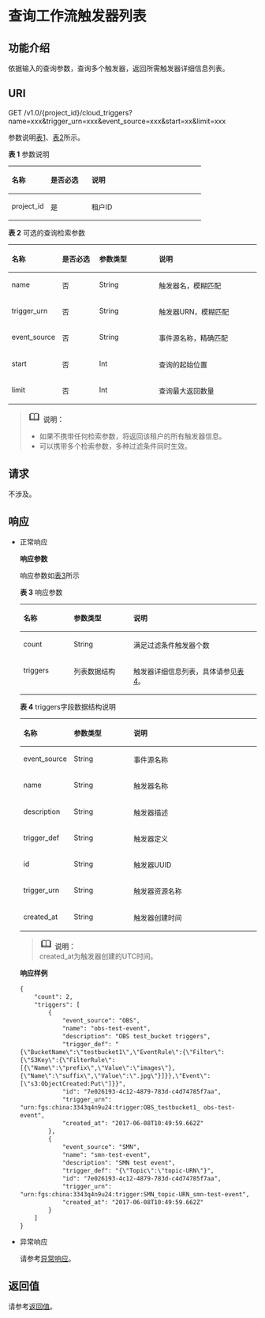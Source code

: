 # 查询工作流触发器列表<a name="functiongraph_06_0530"></a>

## 功能介绍<a name="section46641368"></a>

依据输入的查询参数，查询多个触发器，返回所需触发器详细信息列表。

## URI<a name="section17119133"></a>

GET /v1.0/\{project\_id\}/cloud\_triggers?name=xxx&trigger\_urn=xxx&event\_source=xxx&start=xx&limit=xxx

参数说明[表1](#table12986626)、[表2](#table7965739)所示。  

**表 1**  参数说明

<a name="table12986626"></a>
<table><thead align="left"><tr id="row15825564"><th class="cellrowborder" valign="top" width="20.200000000000003%" id="mcps1.2.4.1.1"><p id="p6802342"><a name="p6802342"></a><a name="p6802342"></a>名称</p>
</th>
<th class="cellrowborder" valign="top" width="21.21%" id="mcps1.2.4.1.2"><p id="p14118857"><a name="p14118857"></a><a name="p14118857"></a>是否必选</p>
</th>
<th class="cellrowborder" valign="top" width="58.589999999999996%" id="mcps1.2.4.1.3"><p id="p2776748"><a name="p2776748"></a><a name="p2776748"></a>说明</p>
</th>
</tr>
</thead>
<tbody><tr id="row23590007"><td class="cellrowborder" valign="top" width="20.200000000000003%" headers="mcps1.2.4.1.1 "><p id="p31742419"><a name="p31742419"></a><a name="p31742419"></a>project_id</p>
</td>
<td class="cellrowborder" valign="top" width="21.21%" headers="mcps1.2.4.1.2 "><p id="p20999143"><a name="p20999143"></a><a name="p20999143"></a>是</p>
</td>
<td class="cellrowborder" valign="top" width="58.589999999999996%" headers="mcps1.2.4.1.3 "><p id="p23209052"><a name="p23209052"></a><a name="p23209052"></a>租户ID</p>
</td>
</tr>
</tbody>
</table>

**表 2**  可选的查询检索参数

<a name="table7965739"></a>
<table><thead align="left"><tr id="row35822404"><th class="cellrowborder" valign="top" width="18.36816318368163%" id="mcps1.2.5.1.1"><p id="p15933636"><a name="p15933636"></a><a name="p15933636"></a>名称</p>
</th>
<th class="cellrowborder" valign="top" width="15.308469153084694%" id="mcps1.2.5.1.2"><p id="p15556157"><a name="p15556157"></a><a name="p15556157"></a>是否必选</p>
</th>
<th class="cellrowborder" valign="top" width="24.48755124487551%" id="mcps1.2.5.1.3"><p id="p52089174"><a name="p52089174"></a><a name="p52089174"></a>参数类型</p>
</th>
<th class="cellrowborder" valign="top" width="41.835816418358164%" id="mcps1.2.5.1.4"><p id="p58473527"><a name="p58473527"></a><a name="p58473527"></a>说明</p>
</th>
</tr>
</thead>
<tbody><tr id="row38735241"><td class="cellrowborder" valign="top" width="18.36816318368163%" headers="mcps1.2.5.1.1 "><p id="p50546803"><a name="p50546803"></a><a name="p50546803"></a>name</p>
</td>
<td class="cellrowborder" valign="top" width="15.308469153084694%" headers="mcps1.2.5.1.2 "><p id="p650398"><a name="p650398"></a><a name="p650398"></a>否</p>
</td>
<td class="cellrowborder" valign="top" width="24.48755124487551%" headers="mcps1.2.5.1.3 "><p id="p52682290"><a name="p52682290"></a><a name="p52682290"></a>String</p>
</td>
<td class="cellrowborder" valign="top" width="41.835816418358164%" headers="mcps1.2.5.1.4 "><p id="p39407061"><a name="p39407061"></a><a name="p39407061"></a>触发器名，模糊匹配</p>
</td>
</tr>
<tr id="row19119237"><td class="cellrowborder" valign="top" width="18.36816318368163%" headers="mcps1.2.5.1.1 "><p id="p5154373"><a name="p5154373"></a><a name="p5154373"></a>trigger_urn</p>
</td>
<td class="cellrowborder" valign="top" width="15.308469153084694%" headers="mcps1.2.5.1.2 "><p id="p14851049"><a name="p14851049"></a><a name="p14851049"></a>否</p>
</td>
<td class="cellrowborder" valign="top" width="24.48755124487551%" headers="mcps1.2.5.1.3 "><p id="p62084314"><a name="p62084314"></a><a name="p62084314"></a>String</p>
</td>
<td class="cellrowborder" valign="top" width="41.835816418358164%" headers="mcps1.2.5.1.4 "><p id="p62773503"><a name="p62773503"></a><a name="p62773503"></a>触发器URN，模糊匹配</p>
</td>
</tr>
<tr id="row28090616"><td class="cellrowborder" valign="top" width="18.36816318368163%" headers="mcps1.2.5.1.1 "><p id="p60747463"><a name="p60747463"></a><a name="p60747463"></a>event_source</p>
</td>
<td class="cellrowborder" valign="top" width="15.308469153084694%" headers="mcps1.2.5.1.2 "><p id="p21597503"><a name="p21597503"></a><a name="p21597503"></a>否</p>
</td>
<td class="cellrowborder" valign="top" width="24.48755124487551%" headers="mcps1.2.5.1.3 "><p id="p4567303"><a name="p4567303"></a><a name="p4567303"></a>String</p>
</td>
<td class="cellrowborder" valign="top" width="41.835816418358164%" headers="mcps1.2.5.1.4 "><p id="p34407239"><a name="p34407239"></a><a name="p34407239"></a>事件源名称，精确匹配</p>
</td>
</tr>
<tr id="row41229700"><td class="cellrowborder" valign="top" width="18.36816318368163%" headers="mcps1.2.5.1.1 "><p id="p51271404"><a name="p51271404"></a><a name="p51271404"></a>start</p>
</td>
<td class="cellrowborder" valign="top" width="15.308469153084694%" headers="mcps1.2.5.1.2 "><p id="p59343073"><a name="p59343073"></a><a name="p59343073"></a>否</p>
</td>
<td class="cellrowborder" valign="top" width="24.48755124487551%" headers="mcps1.2.5.1.3 "><p id="p42059594"><a name="p42059594"></a><a name="p42059594"></a>Int</p>
</td>
<td class="cellrowborder" valign="top" width="41.835816418358164%" headers="mcps1.2.5.1.4 "><p id="p51383952"><a name="p51383952"></a><a name="p51383952"></a>查询的起始位置</p>
</td>
</tr>
<tr id="row59802385"><td class="cellrowborder" valign="top" width="18.36816318368163%" headers="mcps1.2.5.1.1 "><p id="p12154988"><a name="p12154988"></a><a name="p12154988"></a>limit</p>
</td>
<td class="cellrowborder" valign="top" width="15.308469153084694%" headers="mcps1.2.5.1.2 "><p id="p45029976"><a name="p45029976"></a><a name="p45029976"></a>否</p>
</td>
<td class="cellrowborder" valign="top" width="24.48755124487551%" headers="mcps1.2.5.1.3 "><p id="p23549436"><a name="p23549436"></a><a name="p23549436"></a>Int</p>
</td>
<td class="cellrowborder" valign="top" width="41.835816418358164%" headers="mcps1.2.5.1.4 "><p id="p28456193"><a name="p28456193"></a><a name="p28456193"></a>查询最大返回数量</p>
</td>
</tr>
</tbody>
</table>

>![](public_sys-resources/icon-note.gif) **说明：**   
>-   如果不携带任何检索参数，将返回该租户的所有触发器信息。  
>-   可以携带多个检索参数，多种过滤条件同时生效。  

## 请求<a name="section19854472"></a>

不涉及。

## 响应<a name="section44472522"></a>

-   正常响应

    **响应参数**

    响应参数如[表3](#table269391516512)所示  

    **表 3**  响应参数

    <a name="table269391516512"></a>
    <table><thead align="left"><tr id="row069318158514"><th class="cellrowborder" valign="top" width="21.21%" id="mcps1.2.4.1.1"><p id="p369381512514"><a name="p369381512514"></a><a name="p369381512514"></a>名称</p>
    </th>
    <th class="cellrowborder" valign="top" width="25.25%" id="mcps1.2.4.1.2"><p id="p2069371514512"><a name="p2069371514512"></a><a name="p2069371514512"></a>参数类型</p>
    </th>
    <th class="cellrowborder" valign="top" width="53.54%" id="mcps1.2.4.1.3"><p id="p2693415125119"><a name="p2693415125119"></a><a name="p2693415125119"></a>说明</p>
    </th>
    </tr>
    </thead>
    <tbody><tr id="row17693915125120"><td class="cellrowborder" valign="top" width="21.21%" headers="mcps1.2.4.1.1 "><p id="p1769321518518"><a name="p1769321518518"></a><a name="p1769321518518"></a>count</p>
    </td>
    <td class="cellrowborder" valign="top" width="25.25%" headers="mcps1.2.4.1.2 "><p id="p1369341513515"><a name="p1369341513515"></a><a name="p1369341513515"></a>String</p>
    </td>
    <td class="cellrowborder" valign="top" width="53.54%" headers="mcps1.2.4.1.3 "><p id="p11693161511511"><a name="p11693161511511"></a><a name="p11693161511511"></a>满足过滤条件触发器个数</p>
    </td>
    </tr>
    <tr id="row20693161545117"><td class="cellrowborder" valign="top" width="21.21%" headers="mcps1.2.4.1.1 "><p id="p169319158519"><a name="p169319158519"></a><a name="p169319158519"></a>triggers</p>
    </td>
    <td class="cellrowborder" valign="top" width="25.25%" headers="mcps1.2.4.1.2 "><p id="p10693141516517"><a name="p10693141516517"></a><a name="p10693141516517"></a>列表数据结构</p>
    </td>
    <td class="cellrowborder" valign="top" width="53.54%" headers="mcps1.2.4.1.3 "><p id="p13693615155119"><a name="p13693615155119"></a><a name="p13693615155119"></a>触发器详细信息列表，具体请参见<a href="#functiongraph_06_0530__table62442668">表4</a>。</p>
    </td>
    </tr>
    </tbody>
    </table>

    **表 4**  triggers字段数据结构说明

    <a name="table62442668"></a>
    <table><thead align="left"><tr id="row66457308"><th class="cellrowborder" valign="top" width="21.21%" id="mcps1.2.4.1.1"><p id="p14332877"><a name="p14332877"></a><a name="p14332877"></a>名称</p>
    </th>
    <th class="cellrowborder" valign="top" width="25.25%" id="mcps1.2.4.1.2"><p id="p20112390"><a name="p20112390"></a><a name="p20112390"></a>参数类型</p>
    </th>
    <th class="cellrowborder" valign="top" width="53.54%" id="mcps1.2.4.1.3"><p id="p18490928"><a name="p18490928"></a><a name="p18490928"></a>说明</p>
    </th>
    </tr>
    </thead>
    <tbody><tr id="row21370227"><td class="cellrowborder" valign="top" width="21.21%" headers="mcps1.2.4.1.1 "><p id="p53266806"><a name="p53266806"></a><a name="p53266806"></a>event_source</p>
    </td>
    <td class="cellrowborder" valign="top" width="25.25%" headers="mcps1.2.4.1.2 "><p id="p19644001"><a name="p19644001"></a><a name="p19644001"></a>String</p>
    </td>
    <td class="cellrowborder" valign="top" width="53.54%" headers="mcps1.2.4.1.3 "><p id="p47660253"><a name="p47660253"></a><a name="p47660253"></a>事件源名称</p>
    </td>
    </tr>
    <tr id="row26289097"><td class="cellrowborder" valign="top" width="21.21%" headers="mcps1.2.4.1.1 "><p id="p49042080"><a name="p49042080"></a><a name="p49042080"></a>name</p>
    </td>
    <td class="cellrowborder" valign="top" width="25.25%" headers="mcps1.2.4.1.2 "><p id="p12985564"><a name="p12985564"></a><a name="p12985564"></a>String</p>
    </td>
    <td class="cellrowborder" valign="top" width="53.54%" headers="mcps1.2.4.1.3 "><p id="p45197797"><a name="p45197797"></a><a name="p45197797"></a>触发器名称</p>
    </td>
    </tr>
    <tr id="row4126994"><td class="cellrowborder" valign="top" width="21.21%" headers="mcps1.2.4.1.1 "><p id="p65851064"><a name="p65851064"></a><a name="p65851064"></a>description</p>
    </td>
    <td class="cellrowborder" valign="top" width="25.25%" headers="mcps1.2.4.1.2 "><p id="p32335967"><a name="p32335967"></a><a name="p32335967"></a>String</p>
    </td>
    <td class="cellrowborder" valign="top" width="53.54%" headers="mcps1.2.4.1.3 "><p id="p1967662"><a name="p1967662"></a><a name="p1967662"></a>触发器描述</p>
    </td>
    </tr>
    <tr id="row17708965"><td class="cellrowborder" valign="top" width="21.21%" headers="mcps1.2.4.1.1 "><p id="p25140036"><a name="p25140036"></a><a name="p25140036"></a>trigger_def</p>
    </td>
    <td class="cellrowborder" valign="top" width="25.25%" headers="mcps1.2.4.1.2 "><p id="p23077024"><a name="p23077024"></a><a name="p23077024"></a>String</p>
    </td>
    <td class="cellrowborder" valign="top" width="53.54%" headers="mcps1.2.4.1.3 "><p id="p57299616"><a name="p57299616"></a><a name="p57299616"></a>触发器定义</p>
    </td>
    </tr>
    <tr id="row45934497"><td class="cellrowborder" valign="top" width="21.21%" headers="mcps1.2.4.1.1 "><p id="p29706771"><a name="p29706771"></a><a name="p29706771"></a>id</p>
    </td>
    <td class="cellrowborder" valign="top" width="25.25%" headers="mcps1.2.4.1.2 "><p id="p57438237"><a name="p57438237"></a><a name="p57438237"></a>String</p>
    </td>
    <td class="cellrowborder" valign="top" width="53.54%" headers="mcps1.2.4.1.3 "><p id="p21985640"><a name="p21985640"></a><a name="p21985640"></a>触发器UUID</p>
    </td>
    </tr>
    <tr id="row63653037"><td class="cellrowborder" valign="top" width="21.21%" headers="mcps1.2.4.1.1 "><p id="p55622396"><a name="p55622396"></a><a name="p55622396"></a>trigger_urn</p>
    </td>
    <td class="cellrowborder" valign="top" width="25.25%" headers="mcps1.2.4.1.2 "><p id="p9120223"><a name="p9120223"></a><a name="p9120223"></a>String</p>
    </td>
    <td class="cellrowborder" valign="top" width="53.54%" headers="mcps1.2.4.1.3 "><p id="p540607"><a name="p540607"></a><a name="p540607"></a>触发器资源名称</p>
    </td>
    </tr>
    <tr id="row4865465"><td class="cellrowborder" valign="top" width="21.21%" headers="mcps1.2.4.1.1 "><p id="p58558366"><a name="p58558366"></a><a name="p58558366"></a>created_at</p>
    </td>
    <td class="cellrowborder" valign="top" width="25.25%" headers="mcps1.2.4.1.2 "><p id="p45607220"><a name="p45607220"></a><a name="p45607220"></a>String</p>
    </td>
    <td class="cellrowborder" valign="top" width="53.54%" headers="mcps1.2.4.1.3 "><p id="p3197346"><a name="p3197346"></a><a name="p3197346"></a>触发器创建时间</p>
    </td>
    </tr>
    </tbody>
    </table>

    >![](public_sys-resources/icon-note.gif) **说明：**   
    >created\_at为触发器创建的UTC时间。  

    **响应样例**

    ```
    {
        "count": 2,
        "triggers": [
            {
                "event_source": "OBS",
                "name": "obs-test-event",
                "description": "OBS test_bucket triggers",
                "trigger_def": "{\"BucketName\":\"testbucket1\",\"EventRule\":{\"Filter\":{\"S3Key\":{\"FilterRule\":[{\"Name\":\"prefix\",\"Value\":\"images\"},{\"Name\":\"suffix\",\"Value\":\".jpg\"}]}},\"Event\":[\"s3:ObjectCreated:Put\"]}}",
                "id": "7e026193-4c12-4879-783d-c4d74785f7aa",
                "trigger_urn": "urn:fgs:china:3343q4n9u24:trigger:OBS_testbucket1_ obs-test-event",
                "created_at": "2017-06-08T10:49:59.662Z"
            },
            {
                "event_source": "SMN",
                "name": "smn-test-event",
                "description": "SMN test event",
                "trigger_def": "{\"Topic\":\"topic-URN\"}",
                "id": "7e026193-4c12-4879-783d-c4d74785f7aa",
                "trigger_urn": "urn:fgs:china:3343q4n9u24:trigger:SMN_topic-URN_smn-test-event",
                "created_at": "2017-06-08T10:49:59.662Z"
            }
        ]
    } 
    ```

-   异常响应

    请参考[异常响应](请求结果.md#section88241732388)。


## 返回值<a name="section166219339536"></a>

请参考[返回值](请求结果.md#section20306194210386)。

